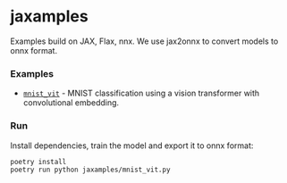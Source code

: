 # jaxamples
Examples build on JAX, Flax, nnx. We use jax2onnx to convert models to onnx format.

### **Examples**
* [`mnist_vit`](https://netron.app/?url=https://enpasos.github.io/jax2onnx/onnx/mnist_vit_model.onnx) - MNIST classification using a vision transformer with convolutional embedding. 

### **Run**
Install dependencies, train the model and export it to onnx format:
```  
poetry install
poetry run python jaxamples/mnist_vit.py
``` 
